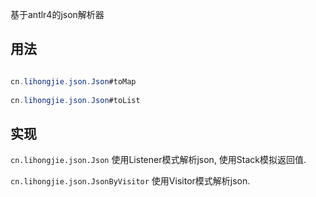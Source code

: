 基于antlr4的json解析器


## 用法



```java

cn.lihongjie.json.Json#toMap
        
cn.lihongjie.json.Json#toList
```


## 实现
`cn.lihongjie.json.Json` 使用Listener模式解析json, 使用Stack模拟返回值.

`cn.lihongjie.json.JsonByVisitor` 使用Visitor模式解析json.